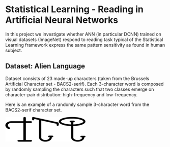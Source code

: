 # Statistical Learning - Reading in Artificial Neural Networks

In this project we investigate whether ANN (in particular DCNN) trained on visual datasets (ImageNet) respond to reading task typical of the Statistical Learning framework express the same pattern sensitivity as found in human subject.

## Dataset: Alien Language

Dataset consists of 23 made-up characters (taken from the Brussels Artificial Character set - BACS2-serif). Each 3-character word is composed by randomly sampling the characters such that two classes emerge on character-pair distribution: high-frequency and low-frequency.

Here is an example of a randomly sample 3-character word from the BACS2-serif character set. 

<img src="fig/word_0.png" alt="Example Word" width="50%" height="50%">
